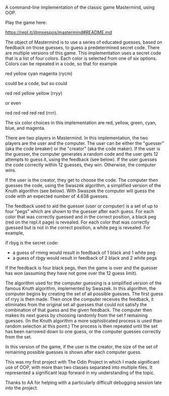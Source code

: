 A command-line implementation of the classic game Mastermind, using OOP.

Play the game here:

https://repl.it/@msespos/mastermind#README.md

The object of Mastermind is to use a series of educated guesses, based on feedback on those guesses, to guess a predetermined secret code.
There are multiple versions of this game. This implementation uses a secret code that is a list of four colors. Each color is selected from one of six options. Colors can be repeated in a code, so that for example

red yellow cyan magenta (rycm)

could be a code, but so could

red red yellow yellow (rryy)

or even

red red red red red (rrrr).

The six color choices in this implementation are red, yellow, green, cyan, blue, and magenta.

There are two players in Mastermind. In this implementation, the two players are the user and the computer. The user can be either the "guesser" (aka the code breaker) or the "creator" (aka the code maker). If the user is the guesser, the computer generates a random code and the user gets 12 attempts to guess it, using the feedback (see below). If the user guesses the code correctly within 12 guesses, they win. Otherwise, the computer wins.

If the user is the creator, they get to choose the code. The computer then guesses the code, using the Swaszek algorithm, a simplified version of the Knuth algorithm (see below). With Swaszek the computer will guess the code with an expected number of 4.638 guesses.

The feedback used to aid the guesser (user or computer) is a set of up to four "pegs" which are shown to the guesser after each guess. For each color that was correctly guessed and in the correct position, a black peg (red on the repl.it page) is revealed. For each color that was correctly guessed but is not in the correct position, a white peg is revealed. For example, 

if rbyg is the secret code:
- a guess of rmmg would result in feedback of 1 black and 1 white peg
- a guess of rbgy would result in feedback of 2 black and 2 white pegs

If the feedback is four black pegs, then the game is over and the guesser has won (assuming they have not gone over the 12 guess limit).

The algorithm used for the computer guessing is a simplified version of the famous Knuth algorithm, implemented by Swaszek. In this algorithm, the computer begins by creating the set of all possible guesses. The first guess of rryy is then made. Then once the computer receives the feedback, it eliminates from the original set all guesses that could not satisfy the combination of that guess and the given feedback. The computer then makes its next guess by choosing randomly from the set f remaining guesses. (In the Knuth algorithm a more sophisticated process is used than random selection at this point.) The process is then repeated until the set has been narrowed down to one guess, or the computer guesses correctly from the set.

In this version of the game, if the user is the creator, the size of the set of remaining possible guesses is shown after each computer guess.

This was my first project with The Odin Project in which I made significant use of OOP, with more than two classes separated into multiple files. It represented a significant leap forward in my understanding of the topic.

Thanks to AA for helping with a particularly difficult debugging session late into the project.
